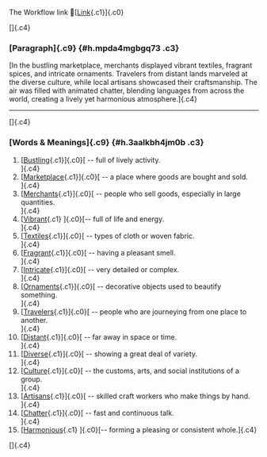 The Workflow link
👏[[Link](https://www.google.com/url?q=http://www.google.com&sa=D&source=editors&ust=1758925103191190&usg=AOvVaw1x3w-fgljLEfxyoqn2J_rB){.c1}]{.c0}

[]{.c4}

### [Paragraph]{.c9} {#h.mpda4mgbgq73 .c3}

[In the bustling marketplace, merchants displayed vibrant textiles,
fragrant spices, and intricate ornaments. Travelers from distant lands
marveled at the diverse culture, while local artisans showcased their
craftsmanship. The air was filled with animated chatter, blending
languages from across the world, creating a lively yet harmonious
atmosphere.]{.c4}

------------------------------------------------------------------------

[]{.c4}

### [Words & Meanings]{.c9} {#h.3aalkbh4jm0b .c3}

1.  [[Bustling](https://www.google.com/url?q=http://www.google.com&sa=D&source=editors&ust=1758925103192268&usg=AOvVaw1Hrteesn5PX_-60iSt9Zg3){.c1}]{.c0}[ --
    full of lively activity.\
    ]{.c4}
2.  [[Marketplace](https://www.google.com/url?q=http://www.google.com&sa=D&source=editors&ust=1758925103192476&usg=AOvVaw2oe3g0GRi0vcQ1D0N3GRzT){.c1}]{.c0}[ --
    a place where goods are bought and sold.\
    ]{.c4}
3.  [[Merchants](https://www.google.com/url?q=http://www.google.com&sa=D&source=editors&ust=1758925103192674&usg=AOvVaw2YtcbnwbXb4Z7BIeB9Kfsl){.c1}]{.c0}[ --
    people who sell goods, especially in large quantities.\
    ]{.c4}
4.  [[Vibrant](https://www.google.com/url?q=http://www.google.com&sa=D&source=editors&ust=1758925103192904&usg=AOvVaw3IcdbykudFVgWVmmePKmjB){.c1}
    ]{.c0}[-- full of life and energy.\
    ]{.c4}
5.  [[Textiles](https://www.google.com/url?q=http://www.google.com&sa=D&source=editors&ust=1758925103193070&usg=AOvVaw15xX7Ez5U9UljsLNkn9XbD){.c1}]{.c0}[ --
    types of cloth or woven fabric.\
    ]{.c4}
6.  [[Fragrant](https://www.google.com/url?q=http://www.google.com&sa=D&source=editors&ust=1758925103193238&usg=AOvVaw3sC76aSOSPdNfkf60KKlhi){.c1}]{.c0}[ --
    having a pleasant smell.\
    ]{.c4}
7.  [[Intricate](https://www.google.com/url?q=http://www.google.com&sa=D&source=editors&ust=1758925103193399&usg=AOvVaw0w-vDcu6es3CLaWa8QlbSe){.c1}]{.c0}[ --
    very detailed or complex.\
    ]{.c4}
8.  [[Ornaments](https://www.google.com/url?q=http://www.google.com&sa=D&source=editors&ust=1758925103193560&usg=AOvVaw1pKPAZyEXfB6uGCSKGVieU){.c1}]{.c0}[ --
    decorative objects used to beautify something.\
    ]{.c4}
9.  [[Travelers](https://www.google.com/url?q=http://www.google.com&sa=D&source=editors&ust=1758925103193758&usg=AOvVaw1oOwDv0wyA1AY4L2OtJuHj){.c1}]{.c0}[ --
    people who are journeying from one place to another.\
    ]{.c4}
10. [[Distant](https://www.google.com/url?q=http://www.google.com&sa=D&source=editors&ust=1758925103193963&usg=AOvVaw0W0mVVvjC4FV-PTF7c4Qy-){.c1}]{.c0}[ --
    far away in space or time.\
    ]{.c4}
11. [[Diverse](https://www.google.com/url?q=http://www.google.com&sa=D&source=editors&ust=1758925103194120&usg=AOvVaw2cS_w3FiseWhN2AOQsgmrY){.c1}]{.c0}[ --
    showing a great deal of variety.\
    ]{.c4}
12. [[Culture](https://www.google.com/url?q=http://www.google.com&sa=D&source=editors&ust=1758925103194292&usg=AOvVaw31mvzRdElfj4UoHnTBFU89){.c1}]{.c0}[ --
    the customs, arts, and social institutions of a group.\
    ]{.c4}
13. [[Artisans](https://www.google.com/url?q=http://www.google.com&sa=D&source=editors&ust=1758925103194504&usg=AOvVaw3pSi_FTFe3wt8-uhYB6ldt){.c1}]{.c0}[ --
    skilled craft workers who make things by hand.\
    ]{.c4}
14. [[Chatter](https://www.google.com/url?q=http://www.google.com&sa=D&source=editors&ust=1758925103194702&usg=AOvVaw2Jy-oZNSpq4lX8TJ0y4Plr){.c1}]{.c0}[ --
    fast and continuous talk.\
    ]{.c4}
15. [[Harmonious](https://www.google.com/url?q=http://www.google.com&sa=D&source=editors&ust=1758925103194864&usg=AOvVaw2BpDAcvZGcNLKGD_4B-vD_){.c1}
    ]{.c0}[-- forming a pleasing or consistent whole.]{.c4}

[]{.c4}
